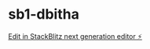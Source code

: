 # sb1-dbitha

[Edit in StackBlitz next generation editor ⚡️](https://stackblitz.com/~/github.com/slim-nebula/sb1-dbitha)